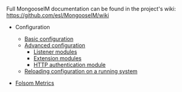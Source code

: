 Full MongooseIM documentation can be found in the project's wiki: https://github.com/esl/MongooseIM/wiki

- Configuration
  * [Basic configuration](Basic-configuration.md)
  * [Advanced configuration](Advanced-configuration.md)
    * [Listener modules](Listener-modules.md)
    * [Extension modules](Modules.md)
    * [HTTP authentication module](HTTP-authentication-module.md)
  * [Reloading configuration on a running system](Reloading-configuration-on-a-running-system.md)

- [Folsom Metrics](REST-interface-to-folsom-metrics.md)
   